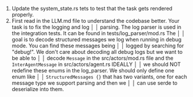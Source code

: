 1. Update the system_state.rs tets to test that the task gets rendered properly.
2. First read in the LLM.md file to understand the codebase better. Your task is to fix the logging and log    │
│   parsing. The log parser is used in the integration tests. It can be found in tests/log_parser/mod.rs The    │
│   goal is to decode structured messages we log when running in debug mode. You can find these messages being  │
│   logged by searching for "debug!". We don't care about decoding all debug logs but we want to be able to     │
│   decode `Message` in the src/actors/mod.rs file and the `InterAgentMessage` in src/actors/agent.rs IDEALLY   │
│   we should NOT redefine these enums in the log_parser. We should only define one enum like                   │
│   `StructuredMessages {}` that has two variants, one for each message type we support parsing and then we     │
│   can use serde to deserialize into them.
